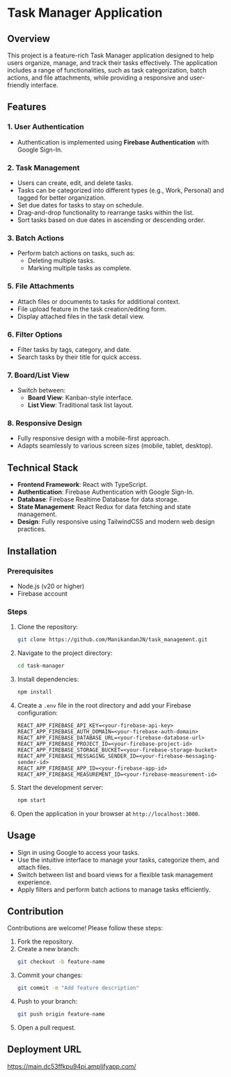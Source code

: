 # Task Manager Application

## Overview

This project is a feature-rich Task Manager application designed to help users organize, manage, and track their tasks effectively. The application includes a range of functionalities, such as task categorization, batch actions, and file attachments, while providing a responsive and user-friendly interface.

## Features

### 1. User Authentication

- Authentication is implemented using **Firebase Authentication** with Google Sign-In.

### 2. Task Management

- Users can create, edit, and delete tasks.
- Tasks can be categorized into different types (e.g., Work, Personal) and tagged for better organization.
- Set due dates for tasks to stay on schedule.
- Drag-and-drop functionality to rearrange tasks within the list.
- Sort tasks based on due dates in ascending or descending order.

### 3. Batch Actions

- Perform batch actions on tasks, such as:
  - Deleting multiple tasks.
  - Marking multiple tasks as complete.

### 5. File Attachments

- Attach files or documents to tasks for additional context.
- File upload feature in the task creation/editing form.
- Display attached files in the task detail view.

### 6. Filter Options

- Filter tasks by tags, category, and date.
- Search tasks by their title for quick access.

### 7. Board/List View

- Switch between:
  - **Board View**: Kanban-style interface.
  - **List View**: Traditional task list layout.

### 8. Responsive Design

- Fully responsive design with a mobile-first approach.
- Adapts seamlessly to various screen sizes (mobile, tablet, desktop).

## Technical Stack

- **Frontend Framework**: React with TypeScript.
- **Authentication**: Firebase Authentication with Google Sign-In.
- **Database**: Firebase Realtime Database for data storage.
- **State Management**: React Redux for data fetching and state management.
- **Design**: Fully responsive using TailwindCSS and modern web design practices.

## Installation

### Prerequisites

- Node.js (v20 or higher)
- Firebase account

### Steps

1. Clone the repository:
   ```bash
   git clone https://github.com/ManikandanJN/task_management.git
   ```
2. Navigate to the project directory:
   ```bash
   cd task-manager
   ```
3. Install dependencies:
   ```bash
   npm install
   ```
4. Create a `.env` file in the root directory and add your Firebase configuration:
   ```env
   REACT_APP_FIREBASE_API_KEY=<your-firebase-api-key>
   REACT_APP_FIREBASE_AUTH_DOMAIN=<your-firebase-auth-domain>
   REACT_APP_FIREBASE_DATABASE_URL=<your-firebase-database-url>
   REACT_APP_FIREBASE_PROJECT_ID=<your-firebase-project-id>
   REACT_APP_FIREBASE_STORAGE_BUCKET=<your-firebase-storage-bucket>
   REACT_APP_FIREBASE_MESSAGING_SENDER_ID=<your-firebase-messaging-sender-id>
   REACT_APP_FIREBASE_APP_ID=<your-firebase-app-id>
   REACT_APP_FIREBASE_MEASUREMENT_ID=<your-firebase-measurement-id>
   ```
5. Start the development server:
   ```bash
   npm start
   ```
6. Open the application in your browser at `http://localhost:3000`.

## Usage

- Sign in using Google to access your tasks.
- Use the intuitive interface to manage your tasks, categorize them, and attach files.
- Switch between list and board views for a flexible task management experience.
- Apply filters and perform batch actions to manage tasks efficiently.

## Contribution

Contributions are welcome! Please follow these steps:

1. Fork the repository.
2. Create a new branch:
   ```bash
   git checkout -b feature-name
   ```
3. Commit your changes:
   ```bash
   git commit -m "Add feature description"
   ```
4. Push to your branch:
   ```bash
   git push origin feature-name
   ```
5. Open a pull request.

## Deployment URL

https://main.dc53ffkpu94pi.amplifyapp.com/

